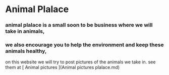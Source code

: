 # Animal Plalace
### animal plalace is a small soon to be business where we will take in animals,
### we also encourage you to help the environment and keep these animals healthy,

on this website we will try to post pictures of the animals we take in.
see them at [ Animal pictures ](Animal pictures plalace.md)
